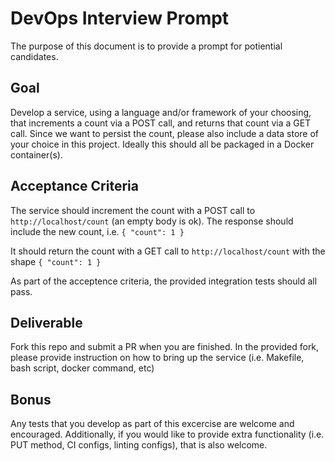 # DevOps Interview Prompt
The purpose of this document is to provide a prompt for potiential candidates.

## Goal
Develop a service, using a language and/or framework of your choosing, that increments a count via a POST call, and returns that count via a GET call.  Since we want to persist the count, please also include a data store of your choice in this project.  Ideally this should all be packaged in a Docker container(s).

## Acceptance Criteria 
The service should increment the count with a POST call to `http://localhost/count` (an empty body is ok).  The response should include the new count, i.e. `{ "count": 1 }`

It should return the count with a GET call to `http://localhost/count` with the shape `{ "count": 1 }`

As part of the acceptence criteria, the provided integration tests should all pass.

## Deliverable
Fork this repo and submit a PR when you are finished.  In the provided fork, please provide instruction on how to bring up the service (i.e. Makefile, bash script, docker command, etc)

## Bonus
Any tests that you develop as part of this excercise are welcome and encouraged.  Additionally, if you would like to provide extra functionality (i.e. PUT method, CI configs, linting configs), that is also welcome.

